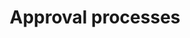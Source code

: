 ---
title: Approval processes
longTitle: 'Approval processes'
tags:
- gccommon
french:
- "[[Procedure dagrement]]"
relatedTerm:
- "[[Methodology]]"
scopeNote:
- "An activity that identifies the regulations that m"
---